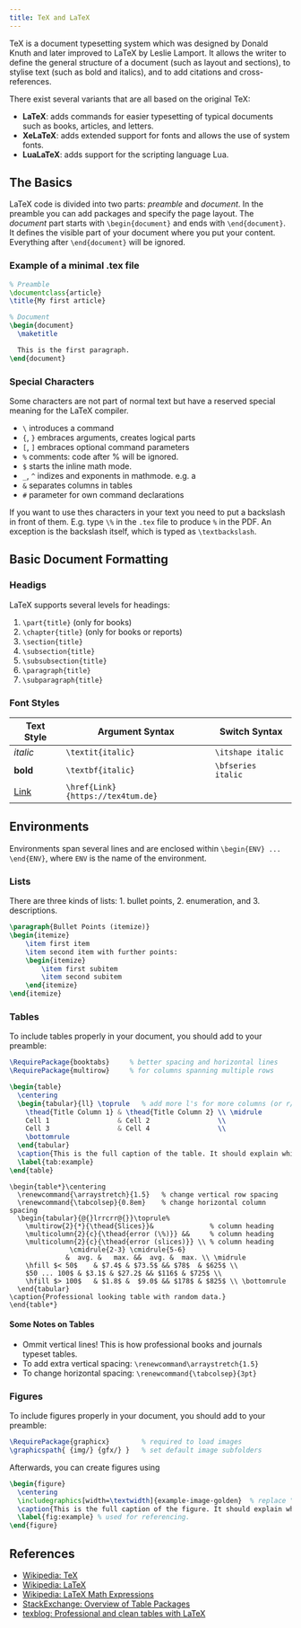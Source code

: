 ```yaml
---
title: TeX and LaTeX
---
```

TeX is a document typesetting system which was designed by Donald Knuth and later improved to LaTeX by Leslie Lamport.
It allows the writer to define the general structure of a document (such as layout and sections), to stylise text (such as bold and italics), and to add citations and cross-references.

There exist several variants that are all based on the original TeX:

* **LaTeX**: adds commands for easier typesetting of typical documents such as books, articles, and letters.
* **XeLaTeX**: adds extended support for fonts and allows the use of system fonts.
* **LuaLaTeX**: adds support for the scripting language Lua. 



## The Basics
LaTeX code is divided into two parts: *preamble* and *document*. In the preamble you can add packages and specify the page layout. The *document* part starts with `\begin{document}` and ends with `\end{document}`. It defines the visible part of your document where you put your content. Everything after `\end{document}` will be ignored.


### Example of a minimal .tex file
```latex
% Preamble
\documentclass{article}
\title{My first article}

% Document
\begin{document}
  \maketitle

  This is the first paragraph.
\end{document}
```


### Special Characters
Some characters are not part of normal text but have a reserved special meaning for the LaTeX compiler.

* `\` introduces a command 
* `{`, `}` embraces arguments, creates logical parts
* `[`, `]` embraces optional command parameters
* `%` comments: code after % will be ignored.
* `$` starts the inline math mode.
* `_`, `^` indizes and exponents in mathmode. e.g. a
* `&` separates columns in tables
* `#` parameter for own command declarations

If you want to use thes characters in your text you need to put a backslash in front of them. E.g. type `\%` in the `.tex` file to produce `%` in the PDF. An exception is the backslash itself, which is typed as `\textbackslash`.




## Basic Document Formatting


### Headigs
LaTeX supports several levels for headings:

1. `\part{title}`   (only for books)
1. `\chapter{title}`  (only for books or reports)
1. `\section{title}` 
1. `\subsection{title}`
1. `\subsubsection{title}`
1. `\paragraph{title}`
1. `\subparagraph{title}`


### Font Styles

| Text Style   | Argument Syntax   |  Switch Syntax        |
|--------------|-------------------|-----------------------|
| *italic*     | `\textit{italic}` | `\itshape italic`     |
| **bold**     | `\textbf{italic}` | `\bfseries italic`    |
| [Link](https://tex4tum.de)  | `\href{Link}{https://tex4tum.de}`    |


## Environments
Environments span several lines and are enclosed within `\begin{ENV} ... \end{ENV}`, where `ENV` is the name of the environment.


### Lists
There are three kinds of lists: 1. bullet points, 2. enumeration, and 3. descriptions.

```latex
\paragraph{Bullet Points (itemize)}
\begin{itemize}
    \item first item
    \item second item with further points:
    \begin{itemize}
        \item first subitem
        \item second subitem
    \end{itemize}
\end{itemize}
```


### Tables
To include tables properly in your document, you should add to your preamble:

```latex
\RequirePackage{booktabs}     % better spacing and horizontal lines
\RequirePackage{multirow}     % for columns spanning multiple rows
```

```latex
\begin{table}
  \centering
  \begin{tabular}{ll} \toprule   % add more l's for more columns (or r/c)
    \thead{Title Column 1} & \thead{Title Column 2} \\ \midrule
    Cell 1                 & Cell 2                 \\
    Cell 3                 & Cell 4                 \\
    \bottomrule
  \end{tabular}
  \caption{This is the full caption of the table. It should explain which numbers are shown.}
  \label{tab:example}
\end{table}
```


```
\begin{table*}\centering
  \renewcommand{\arraystretch}{1.5}   % change vertical row spacing
  \renewcommand{\tabcolsep}{0.8em}    % change horizontal column spacing
  \begin{tabular}{@{}lrrcrr@{}}\toprule%
    \multirow{2}{*}{\thead{Slices}}&              % column heading
    \multicolumn{2}{c}{\thead{error (\%)}} &&     % column heading
    \multicolumn{2}{c}{\thead{error (slices)}} \\ % column heading
               \cmidrule{2-3} \cmidrule{5-6}
              &  avg. &   max. &&  avg. &  max. \\ \midrule
    \hfill $< 50$    & $7.4$ & $73.5$ && $78$  & $625$ \\
    $50 ... 100$ & $3.1$ & $27.2$ && $116$ & $725$ \\
    \hfill $> 100$   & $1.8$ &  $9.0$ && $178$ & $825$ \\ \bottomrule
  \end{tabular}
\caption{Professional looking table with random data.}
\end{table*}
```



#### Some Notes on Tables
* Ommit vertical lines! This is how professional books and journals typeset tables.
* To add extra vertical spacing: `\renewcommand\arraystretch{1.5}`
* To change horizontal spacing: `\renewcommand{\tabcolsep}{3pt}`




### Figures
To include figures properly in your document, you should add to your preamble:

```latex
\RequirePackage{graphicx}        % required to load images
\graphicspath{ {img/} {gfx/} }   % set default image subfolders
```

Afterwards, you can create figures using
```latex
\begin{figure}
  \centering
  \includegraphics[width=\textwidth]{example-image-golden}  % replace "example-image-golden" with filename
  \caption{This is the full caption of the figure. It should explain what is shown and should be longer than one line.}
  \label{fig:example} % used for referencing.
\end{figure}
```






## References

* [Wikipedia: TeX](https://en.wikipedia.org/wiki/TeX)
* [Wikipedia: LaTeX](https://en.wikipedia.org/wiki/LaTeX)
* [Wikipedia: LaTeX Math Expressions](https://en.wikipedia.org/wiki/Help:Displaying_a_formula)
* [StackExchange: Overview of Table Packages](https://tex.stackexchange.com/questions/12672/which-tabular-packages-do-which-tasks-and-which-packages-conflict)
* [texblog: Professional and clean tables with LaTeX](https://texblog.org/2017/02/06/proper-tables-with-latex/)


